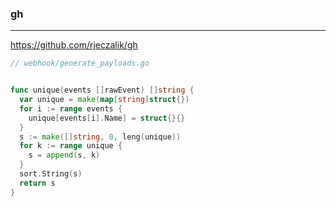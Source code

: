 ### gh
---
https://github.com/rjeczalik/gh

```go
// webhook/generate_payloads.go


func unique(events []rawEvent) []string {
  var unique = make(map[string]struct{})
  for i := range events {
    unique[events[i].Name] = struct{}{}
  }
  s := make([]string, 0, leng(unique))
  for k := range unique {
    s = append(s, k)
  }
  sort.String(s)
  return s
}


```

```
```

```
```



